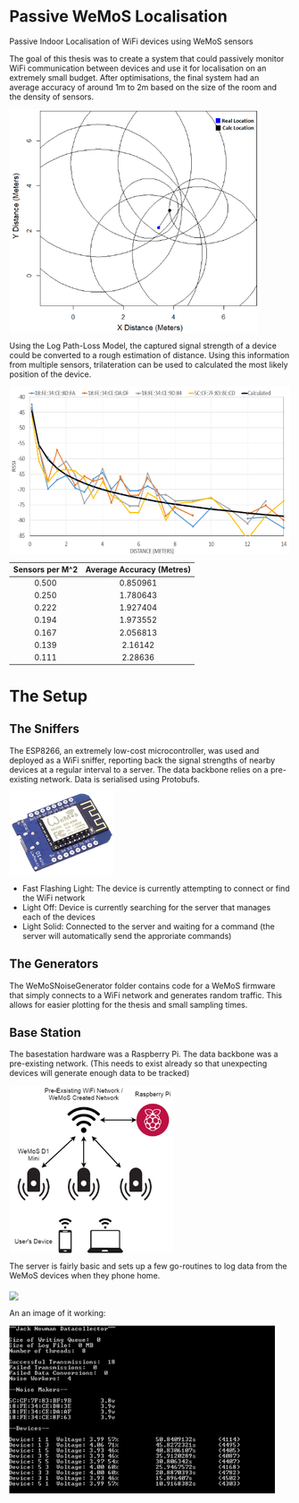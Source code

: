 # Passive WeMoS Localisation
Passive Indoor Localisation of WiFi devices using WeMoS sensors

The goal of this thesis was to create a system that could passively monitor WiFi communication between devices and use it for localisation on an extremely small budget. After optimisations, the final system had an average accuracy of around 1m to 2m based on the size of the room and the density of sensors. 

<a href="url"><img src="./images/SensorTracking.png" align="middle" height="400" ></a>

Using the Log Path-Loss Model, the captured signal strength of a device could be converted to a rough estimation of distance. Using this information from  multiple sensors, trilateration can be used to calculated the most likely position of the device.

<a href="url"><img src="./images/MultiPathVsDistance.png" align="middle" height="300" ></a>

**Sensors per M^2**| Average Accuracy (Metres)
:-----:|:-----:
0.500| 0.850961
0.250| 1.780643
0.222| 1.927404
0.194| 1.973552
0.167| 2.056813
0.139| 2.16142
0.111| 2.28636


# The Setup
## The Sniffers
The ESP8266, an extremely low-cost microcontroller, was used and deployed as a WiFi sniffer, reporting back the signal strengths of nearby devices at a regular interval to a server. The data backbone relies on a pre-existing network.
Data is serialised using Protobufs.

<a href="url"><img src="./images/Wemos_D1_mini.jpg" align="middle" height="150" ></a>

* Fast Flashing Light: The device is currently attempting to connect
or find the WiFi network
* Light Off: Device is currently searching for the server that manages
each of the devices
* Light Solid: Connected to the server and waiting for a command (the server will automatically send the approriate commands)

## The Generators
The WeMoSNoiseGenerator folder contains code for a WeMoS firmware that simply connects to a WiFi network and generates random traffic.  This allows for easier plotting for the thesis and small sampling times.

## Base Station
The basestation hardware was a Raspberry Pi. The data backbone was a pre-existing network. (This needs to exist already so that unexpecting devices will generate enough data to be tracked)

<a href="url"><img src="./images/WeMoSLayoutReport.png" align="middle" height="300" ></a>

The server is fairly basic and sets up a few go-routines to log data from the WeMoS devices when they phone home.

<a href="url"><img src="./images/DatabaseLayout.png" align="middle" height="250" ></a>

An an image of it working:

<a href="url"><img src="./images/GolangServer.png" align="middle" height="300" ></a>
